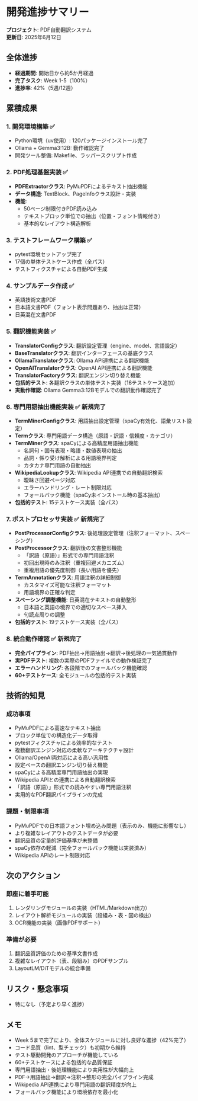 # 開発進捗サマリー

**プロジェクト**: PDF自動翻訳システム  
**更新日**: 2025年6月12日

## 全体進捗

- **経過期間**: 開始日から約5か月経過
- **完了タスク**: Week 1-5（100%）
- **進捗率**: 42%（5週/12週）

## 累積成果

### 1. 開発環境構築 ✅
- Python環境（uv使用）: 120パッケージインストール完了
- Ollama + Gemma3:12B: 動作確認完了
- 開発ツール整備: Makefile、ラッパースクリプト作成

### 2. PDF処理基盤実装 ✅
- **PDFExtractorクラス**: PyMuPDFによるテキスト抽出機能
- **データ構造**: TextBlock、PageInfoクラス設計・実装
- **機能**: 
  - 50ページ制限付きPDF読み込み
  - テキストブロック単位での抽出（位置・フォント情報付き）
  - 基本的なレイアウト構造解析

### 3. テストフレームワーク構築 ✅
- pytest環境セットアップ完了
- 17個の単体テストケース作成（全パス）
- テストフィクスチャによる自動PDF生成

### 4. サンプルデータ作成 ✅
- 英語技術文書PDF
- 日本語文書PDF（フォント表示問題あり、抽出は正常）
- 日英混在文書PDF

### 5. 翻訳機能実装 ✅
- **TranslatorConfigクラス**: 翻訳設定管理（engine、model、言語設定）
- **BaseTranslatorクラス**: 翻訳インターフェースの基底クラス
- **OllamaTranslatorクラス**: Ollama API連携による翻訳機能
- **OpenAITranslatorクラス**: OpenAI API連携による翻訳機能
- **TranslatorFactoryクラス**: 翻訳エンジン切り替え機能
- **包括的テスト**: 各翻訳クラスの単体テスト実装（16テストケース追加）
- **実動作確認**: Ollama Gemma3:12Bモデルでの翻訳動作確認完了

### 6. 専門用語抽出機能実装 ✅ **新規完了**
- **TermMinerConfigクラス**: 用語抽出設定管理（spaCy有効化、語彙リスト設定）
- **Termクラス**: 専門用語データ構造（原語・訳語・信頼度・カテゴリ）
- **TermMinerクラス**: spaCyによる高精度用語抽出機能
  - 名詞句・固有表現・略語・数値表現の抽出
  - 品詞・係り受け解析による用語境界判定
  - カタカナ専門用語の自動抽出
- **WikipediaLookupクラス**: Wikipedia API連携での自動翻訳検索
  - 曖昧さ回避ページ対応
  - エラーハンドリング・レート制限対応
  - フォールバック機能（spaCy未インストール時の基本抽出）
- **包括的テスト**: 15テストケース実装（全パス）

### 7. ポストプロセッサ実装 ✅ **新規完了**
- **PostProcessorConfigクラス**: 後処理設定管理（注釈フォーマット、スペーシング）
- **PostProcessorクラス**: 翻訳後の文書整形機能
  - 「訳語（原語）」形式での専門用語注釈
  - 初回出現時のみ注釈（重複回避メカニズム）
  - 重複用語の優先度制御（長い用語を優先）
- **TermAnnotationクラス**: 用語注釈の詳細制御
  - カスタマイズ可能な注釈フォーマット
  - 用語境界の正確な判定
- **スペーシング調整機能**: 日英混在テキストの自動整形
  - 日本語と英語の境界での適切なスペース挿入
  - 句読点周りの調整
- **包括的テスト**: 19テストケース実装（全パス）

### 8. 統合動作確認 ✅ **新規完了**
- **完全パイプライン**: PDF抽出→用語抽出→翻訳→後処理の一気通貫動作
- **実PDFテスト**: 複数の実際のPDFファイルでの動作検証完了
- **エラーハンドリング**: 各段階でのフォールバック機能確認
- **60+テストケース**: 全モジュールの包括的テスト実装

## 技術的知見

### 成功事項
- PyMuPDFによる高速なテキスト抽出
- ブロック単位での構造化データ取得
- pytestフィクスチャによる効率的なテスト
- 複数翻訳エンジン対応の柔軟なアーキテクチャ設計
- Ollama/OpenAI両対応による高い汎用性
- 設定ベースの翻訳エンジン切り替え機能
- spaCyによる高精度専門用語抽出の実現
- Wikipedia APIとの連携による自動翻訳検索
- 「訳語（原語）」形式での読みやすい専門用語注釈
- 実用的なPDF翻訳パイプラインの完成

### 課題・制限事項
- PyMuPDFでの日本語フォント埋め込み問題（表示のみ、機能に影響なし）
- より複雑なレイアウトのテストデータが必要
- 翻訳品質の定量的評価基準が未整備
- spaCy依存の軽減（完全フォールバック機能は実装済み）
- Wikipedia APIのレート制限対応

## 次のアクション

### 即座に着手可能
1. レンダリングモジュールの実装（HTML/Markdown出力）
2. レイアウト解析モジュールの実装（段組み・表・図の検出）
3. OCR機能の実装（画像PDFサポート）

### 準備が必要
1. 翻訳品質評価のための基準文書作成
2. 複雑なレイアウト（表、段組み）のPDFサンプル
3. LayoutLM/DiTモデルの統合準備

## リスク・懸念事項
- 特になし（予定より早く進捗）

## メモ
- Week 5まで完了により、全体スケジュールに対し良好な進捗（42%完了）
- コード品質（lint、型チェック）も初期から維持
- テスト駆動開発のアプローチが機能している
- 60+テストケースによる包括的な品質保証
- 専門用語抽出・後処理機能により実用性が大幅向上
- PDF→用語抽出→翻訳→注釈→整形の完全パイプライン完成
- Wikipedia API連携により専門用語の翻訳精度が向上
- フォールバック機能により環境依存を最小化